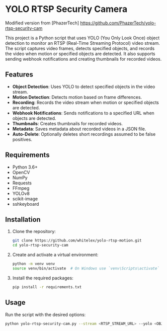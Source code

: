 # YOLO RTSP Security Camera

Modified version from [PhazerTech] https://github.com/PhazerTech/yolo-rtsp-security-cam

This project is a Python script that uses YOLO (You Only Look Once) object detection to monitor an RTSP (Real-Time Streaming Protocol) video stream. The script captures video frames, detects specified objects, and records the video when motion or specified objects are detected. It also supports sending webhook notifications and creating thumbnails for recorded videos.

## Features

- **Object Detection**: Uses YOLO to detect specified objects in the video stream.
- **Motion Detection**: Detects motion based on frame differences.
- **Recording**: Records the video stream when motion or specified objects are detected.
- **Webhook Notifications**: Sends notifications to a specified URL when objects are detected.
- **Thumbnails**: Creates thumbnails for recorded videos.
- **Metadata**: Saves metadata about recorded videos in a JSON file.
- **Auto-Delete**: Optionally deletes short recordings assumed to be false positives.

## Requirements

- Python 3.6+
- OpenCV
- NumPy
- Requests
- FFmpeg
- YOLOv8
- scikit-image
- sshkeyboard

## Installation

1. Clone the repository:
    ```bash
    git clone https://github.com/whitelex/yolo-rtsp-motion.git
    cd yolo-rtsp-security-cam
    ```

2. Create and activate a virtual environment:
    ```bash
    python -m venv venv
    source venv/bin/activate  # On Windows use `venv\Scripts\activate`
    ```

3. Install the required packages:
    ```bash
    pip install -r requirements.txt
    ```

## Usage

Run the script with the desired options:

```bash
python yolo-rtsp-security-cam.py --stream <RTSP_STREAM_URL> --yolo <OBJECTS_TO_DETECT> --webhook <WEBHOOK_URL>